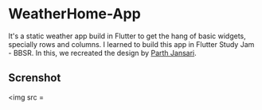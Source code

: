 # WeatherHome-App
It's a static weather app build in Flutter to get the hang of basic widgets, specially rows and columns.
I learned to build this app in Flutter Study Jam - BBSR. In this, we recreated the design by [Parth Jansari](https://www.uplabs.com/posts/weather-app-concept-a322a6f7-45b6-47f7-9996-9202be33c161).

## Screnshot
 <img src = 
